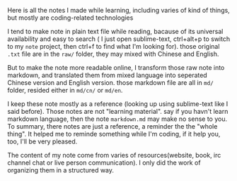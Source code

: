 Here is all the notes I made while learning, including varies of kind of things, but mostly are coding-related technologies

I tend to make note in plain text file while reading, bacause of its universal availability and easy to search ( I just open sublime-text, ctrl+alt+p to switch to my `note` project, then ctrl+f to find what I'm looking for). those original `.txt` file are in the `raw/` folder, they may mixed with Chinese and English.

But to make the note more readable online, I transform those raw note into markdown, and translated them from mixed language into seperated Chinese version and English version. those markdown file are all in `md/` folder, resided either in `md/cn/` or `md/en`.

I keep these note mostly as a reference (looking up using sublime-text like I said before). Those notes are not "learning material". say if you havn't learn markdown language, then the note `markdown.md` may make no sense to you. To summary, there notes are just a reference, a reminder the the "whole thing". It helped me to reminde something while I'm coding, if it help you, too, I'll be very pleased.

The content of my note come from varies of resources(website, book, irc channel chat or live person communication). I only did the work of organizing them in a structured way.
